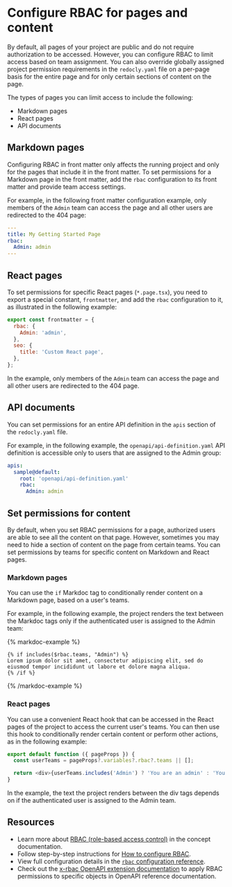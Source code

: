 # Configure RBAC for pages and content

By default, all pages of your project are public and do not require authorization to be accessed.
However, you can configure RBAC to limit access based on team assignment.
You can also override globally assigned project permission requirements in the `redocly.yaml` file on a per-page basis for the entire page and for only certain sections of content on the page.

The types of pages you can limit access to include the following:

- Markdown pages
- React pages
- API documents

## Markdown pages

Configuring RBAC in front matter only affects the running project and only for the pages that include it in the front matter.
To set permissions for a Markdown page in the front matter, add the `rbac` configuration to its front matter and provide team access settings.

For example, in the following front matter configuration example, only members of the `Admin` team can access the page and all other users are redirected to the 404 page:

```yaml
---
title: My Getting Started Page
rbac:
  Admin: admin
---
```

## React pages

To set permissions for specific React pages (`*.page.tsx`), you need to export a special constant, `frontmatter`, and add the `rbac` configuration to it, as illustrated in the following example:

```javascript
export const frontmatter = {
  rbac: {
    Admin: 'admin',
  },
  seo: {
    title: 'Custom React page',
  },
};
```

In the example, only members of the `Admin` team can access the page and all other users are redirected to the 404 page.

## API documents

You can set permissions for an entire API definition in the `apis` section of the `redocly.yaml` file.

For example, in the following example, the `openapi/api-definition.yaml` API definition is accessible only to users that are assigned to the Admin group:

```yaml
apis:
  sample@default:
    root: 'openapi/api-definition.yaml'
    rbac:
      Admin: admin
```

## Set permissions for content

By default, when you set RBAC permissions for a page, authorized users are able to see all the content on that page.
However, sometimes you may need to hide a section of content on the page from certain teams.
You can set permissions by teams for specific content on Markdown and React pages.

### Markdown pages

You can use the `if` Markdoc tag to conditionally render content on a Markdown page, based on a user's teams.

For example, in the following example, the project renders the text between the Markdoc tags only if the authenticated user is assigned to the Admin team:

{% markdoc-example %}

```markdoc
{% if includes($rbac.teams, "Admin") %}
Lorem ipsum dolor sit amet, consectetur adipiscing elit, sed do eiusmod tempor incididunt ut labore et dolore magna aliqua.
{% /if %}
```

{% /markdoc-example %}

### React pages

You can use a convenient React hook that can be accessed in the React pages of the project to access the current user's teams.
You can then use this hook to conditionally render certain content or perform other actions, as in the following example:

```typescript
export default function ({ pageProps }) {
  const userTeams = pageProps?.variables?.rbac?.teams || [];

  return <div>{userTeams.includes('Admin') ? 'You are an admin' : 'You are not an admin'}</div>;
}
```

In the example, the text the project renders between the div tags depends on if the authenticated user is assigned to the Admin team.

## Resources

- Learn more about [RBAC (role-based access control)](../../concepts/rbac.md) in the concept documentation.
- Follow step-by-step instructions for [How to configure RBAC](./index.md).
- View full configuration details in the [`rbac` configuration reference](../../../config/rbac.md).
- Check out the [x-rbac OpenAPI extension documentation](../../../author/reference/openapi-extensions/x-rbac.md) to apply RBAC permissions to specific objects in OpenAPI reference documentation.


